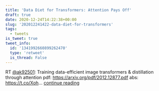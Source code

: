 ```yaml
---
title: 'Data Diet for Transformers: Attention Pays Off'
draft: true
date: 2020-12-24T14:22:38+00:00
slug: '202012241422-data-diet-for-transformers'
tags:
  - tweets
is_tweet: true
tweet_info:
  id: '1341992660899262470'
  type: 'retweet'
  is_thread: False
---
```




RT [@ak92501](https://x.com/ak92501): Training data-efficient image transformers &amp; distillation through attention
pdf: <https://arxiv.org/pdf/2012.12877.pdf>
abs: <https://t.co/Xoh>… [continue reading](https://x.com/sytelus/status/1341992660899262470)
